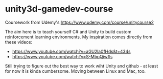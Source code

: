 # unity3d-gamedev-course
Coursework from Udemy's https://www.udemy.com/course/unitycourse2

The aim here is to teach yourself C# and Unity to build custom reinforcement learning environments. My inspiration comes directly from these videos:
* https://www.youtube.com/watch?v=aGU2la0fHds&t=434s
* https://www.youtube.com/watch?v=S-MbpQiwfls

Still trying to figure out the best way to work wiht Unity and github - at least for now it is kinda cumbersome. Moving between Linux and Mac, too.